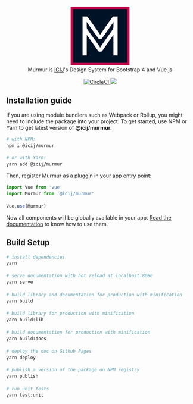 <p align="center">
<a href="https://icij.github.io/murmur/">
  <img src="https://github.com/ICIJ/murmur/raw/master/lib/assets/images/murmur-dark.png" width="158px">
</a>
<br>
Murmur is <a href="https://icij.org">ICIJ</a>'s Design System for Bootstrap 4 and Vue.js
</p>
<p align="center">
<a href="https://circleci.com/gh/ICIJ/murmur">
  <img src="https://circleci.com/gh/ICIJ/murmur.svg?style=svg" alt="CircleCI">
</a>
<a href="https://codeclimate.com/github/ICIJ/murmur/maintainability">
  <img src="https://api.codeclimate.com/v1/badges/e487295b939be72d5f15/maintainability" />
</a>
</p>

## Installation guide

If you are using module bundlers such as Webpack or Rollup, you might need to include the package into your project.
To get started, use NPM or Yarn to get latest version of **@icij/murmur**.

```bash
# with NPM:
npm i @icij/murmur

# or with Yarn:
yarn add @icij/murmur
```
Then, register Murmur as a pluggin in your app entry point:

```js
import Vue from 'vue'
import Murmur from '@icij/murmur'

Vue.use(Murmur)
```

Now all components will be globally available in your app.
[Read the documentation](https://icij.github.io/murmur/) to know how to use them.

## Build Setup

``` bash
# install dependencies
yarn

# serve documentation with hot reload at localhost:8080
yarn serve

# build library and documentation for production with minification
yarn build

# build library for production with minification
yarn build:lib

# build documentation for production with minification
yarn build:docs

# deploy the doc on Github Pages
yarn deploy

# publish a version of the package on NPM registry
yarn publish

# run unit tests
yarn test:unit
```
